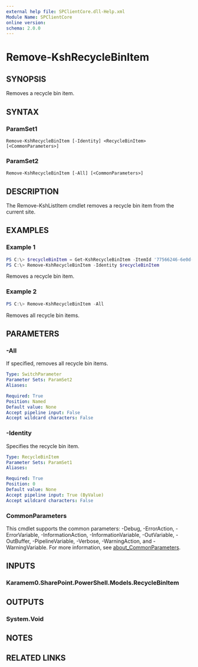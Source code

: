 ```yaml
---
external help file: SPClientCore.dll-Help.xml
Module Name: SPClientCore
online version:
schema: 2.0.0
---
```


# Remove-KshRecycleBinItem

## SYNOPSIS
Removes a recycle bin item.

## SYNTAX

### ParamSet1
```
Remove-KshRecycleBinItem [-Identity] <RecycleBinItem> [<CommonParameters>]
```

### ParamSet2
```
Remove-KshRecycleBinItem [-All] [<CommonParameters>]
```

## DESCRIPTION
The Remove-KshListItem cmdlet removes a recycle bin item from the current site.

## EXAMPLES

### Example 1
```powershell
PS C:\> $recycleBinItem = Get-KshRecycleBinItem -ItemId '77566246-6e0d-4bc7-8360-689b8743265f'
PS C:\> Remove-KshRecycleBinItem -Identity $recycleBinItem
```

Removes a recycle bin item.

### Example 2
```powershell
PS C:\> Remove-KshRecycleBinItem -All
```

Removes all recycle bin items.

## PARAMETERS

### -All
If specified, removes all recycle bin items.

```yaml
Type: SwitchParameter
Parameter Sets: ParamSet2
Aliases:

Required: True
Position: Named
Default value: None
Accept pipeline input: False
Accept wildcard characters: False
```

### -Identity
Specifies the recycle bin item.

```yaml
Type: RecycleBinItem
Parameter Sets: ParamSet1
Aliases:

Required: True
Position: 0
Default value: None
Accept pipeline input: True (ByValue)
Accept wildcard characters: False
```

### CommonParameters
This cmdlet supports the common parameters: -Debug, -ErrorAction, -ErrorVariable, -InformationAction, -InformationVariable, -OutVariable, -OutBuffer, -PipelineVariable, -Verbose, -WarningAction, and -WarningVariable. For more information, see [about_CommonParameters](http://go.microsoft.com/fwlink/?LinkID=113216).

## INPUTS

### Karamem0.SharePoint.PowerShell.Models.RecycleBinItem

## OUTPUTS

### System.Void

## NOTES

## RELATED LINKS
